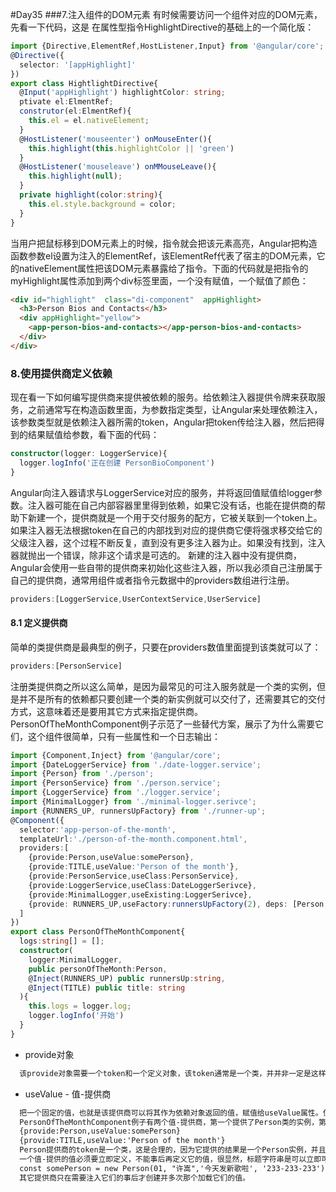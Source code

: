 #Day35
###7.注入组件的DOM元素
  有时候需要访问一个组件对应的DOM元素，先看一下代码，这是 在属性型指令HighlightDirective的基础上的一个简化版：
```typescript
import {Directive,ElementRef,HostListener,Input} from '@angular/core';
@Directive({
  selector: '[appHighlight]'
})
export class HightlightDirective{
  @Input('appHighlight') highlightColor: string;
  ptivate el:ElmentRef;
  construtor(el:ElmentRef){
    this.el = el.nativeElement;
  }
  @HostListener('mouseenter') onMouseEnter(){
    this.highlight(this.highlightColor || 'green')
  }
  @HostListener('mouseleave') onMMouseLeave(){
    this.highlight(null);
  }
  private highlight(color:string){
    this.el.style.background = color;
  }
}
```
  当用户把鼠标移到DOM元素上的时候，指令就会把该元素高亮，Angular把构造函数参数el设置为注入的ElementRef，该ElementRef代表了宿主的DOM元素，它的nativeElement属性把该DOM元素暴露给了指令。下面的代码就是把指令的myHighlight属性添加到两个div标签里面，一个没有赋值，一个赋值了颜色：
```html
<div id="highlight"  class="di-component"  appHighlight>
  <h3>Person Bios and Contacts</h3>
  <div appHighlight="yellow">
    <app-person-bios-and-contacts></app-person-bios-and-contacts>
  </div>
</div>
```
### 8.使用提供商定义依赖
  现在看一下如何编写提供商来提供被依赖的服务。给依赖注入器提供令牌来获取服务，之前通常写在构造函数里面，为参数指定类型，让Angular来处理依赖注入，该参数类型就是依赖注入器所需的token，Angular把token传给注入器，然后把得到的结果赋值给参数，看下面的代码：
```typescript
constructor(logger: LoggerService){
  logger.logInfo('正在创建 PersonBioComponent')
}
```
  Angular向注入器请求与LoggerService对应的服务，并将返回值赋值给logger参数。注入器可能在自己内部容器里里得到依赖，如果它没有话，也能在提供商的帮助下新建一个，提供商就是一个用于交付服务的配方，它被关联到一个token上。如果注入器无法根据token在自己的内部找到对应的提供商它便将强求移交给它的父级注入器，这个过程不断反复，直到没有更多注入器为止。如果没有找到，注入器就抛出一个错误，除非这个请求是可选的。
  新建的注入器中没有提供商，Angular会使用一些自带的提供商来初始化这些注入器，所以我必须自己注册属于自己的提供商，通常用组件或者指令元数据中的providers数组进行注册。
```typescript
providers:[LoggerService,UserContextService,UserService]
```
#### 8.1 定义提供商
  简单的类提供商是最典型的例子，只要在providers数值里面提到该类就可以了：
```typescript
providers:[PersonService]
```
  注册类提供商之所以这么简单，是因为最常见的可注入服务就是一个类的实例，但是并不是所有的依赖都只要创建一个类的新实例就可以交付了，还需要其它的交付方式，这意味着还是要用其它方式来指定提供商。
  PersonOfTheMonthComponent例子示范了一些替代方案，展示了为什么需要它们，这个组件很简单，只有一些属性和一个日志输出：
```typescript
import {Component,Inject} from '@angular/core';
import {DateLoggerService} from './date-logger.service';
import {Person} from './person';
import {PersonService} from './person.service';
import {LoggerService} from './logger.service';
import {MinimalLogger} from './minimal-logger.serivce';
import {RUNNERS_UP, runnersUpFactory} from './runner-up';
@Component({
  selector:'app-person-of-the-month',
  templateUrl:'./person-of-the-month.component.html',
  providers:[
    {provide:Person,useValue:somePerson},
    {provide:TITLE,useValue:'Person of the month'},
    {provide:PersonService,useClass:PersonService},
    {provide:LoggerService,useClass:DateLoggerSerivce},
    {provide:MinimalLogger,useExisting:LoggerSerivce},
    {provide: RUNNERS_UP,useFactory:runnersUpFactory(2), deps: [Person,PersonService]}
  ]
})
export class PersonOfTheMonthComponent{
  logs:string[] = [];
  constructor(
  	logger:MinimalLogger,
  	public personOfTheMonth:Person,
  	@Inject(RUNNERS_UP) public runnersUp:string,
  	@Inject(TITLE) public title: string
  ){
    this.logs = logger.log;
    logger.logInfo('开始')
  }
}
```
  - provide对象
```txt
  该provide对象需要一个token和一个定义对象，该token通常是一个类，并并非一定是这样。该定义对象有一个必填属性就是useValue，用来标识该提供商会如何新建和返回该服务的单例对象。
```
  - useValue - 值-提供商
```txt
  把一个固定的值，也就是该提供商可以将其作为依赖对象返回的值，赋值给useValue属性。使用该技巧来进行运行期常量设置，比如网站的基础地址和功能标志等，通常都是在单元测试中使用值-提供商，用一个假的或模仿的服务来取代一个生产环境的服务。
  PersonOfTheMonthComponent例子有两个值-提供商，第一个提供了Person类的实例，第二个指定了一个字符串资源：
  {provide:Person,useValue:somePerson}
  {provide:TITLE,useValue:'Person of the month'}
  Person提供商的token是一个类，这是合理的，因为它提供的结果是一个Person实例，并且被注入该英雄的消费者也需要知道它类型信息。TITLE提供商的token不是一个类，它是一个特别类型的提供商查询建叫做Injection Token，我可以把InjectionToken用作任何类型的提供商的令牌，但是它在依赖是简单类型的字符串、数字或者函数的时候会特别有帮助。
  一个值-提供的值必须要立即定义，不能事后再定义它的值，很显然，标题字符串是可以立即可用的，这个例子的somePerson变量是以前在下面这个文件中定义的：
  const somePerson = new Person(01, "许嵩",'今天发新歌啦', '233-233-233')
  其它提供商只在需要注入它们的事后才创建并多次那个加载它们的值。
```



















